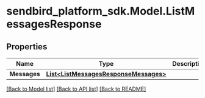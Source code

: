 
# sendbird_platform_sdk.Model.ListMessagesResponse

## Properties

Name | Type | Description | Notes
------------ | ------------- | ------------- | -------------
**Messages** | [**List&lt;ListMessagesResponseMessages&gt;**](ListMessagesResponseMessages.md) |  | [optional] 

[[Back to Model list]](../README.md#documentation-for-models)
[[Back to API list]](../README.md#documentation-for-api-endpoints)
[[Back to README]](../README.md)

